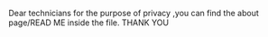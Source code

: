 Dear technicians for the purpose of privacy ,you can find the about page/READ ME inside the file. 
THANK YOU
